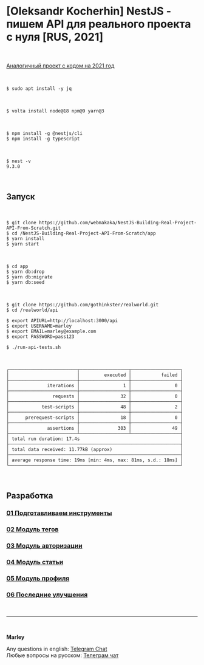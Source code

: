 # [Oleksandr Kocherhin] NestJS - пишем API для реального проекта с нуля [RUS, 2021]

<br/>

[Аналогичный проект с кодом на 2021 год](https://github.com/webmakaka/NestJS-Building-Real-Project-API-From-Scratch-v1.1)

<br/>

```
$ sudo apt install -y jq
```

<br/>

```
$ volta install node@18 npm@9 yarn@3
```

<br/>

```
$ npm install -g @nestjs/cli
$ npm install -g typescript
```

<br/>

```
$ nest -v
9.3.0
```

<br/>

## Запуск

<br/>

```
$ git clone https://github.com/webmakaka/NestJS-Building-Real-Project-API-From-Scratch.git
$ cd /NestJS-Building-Real-Project-API-From-Scratch/app
$ yarn install
$ yarn start
```

<br/>

```
$ cd app
$ yarn db:drop
$ yarn db:migrate
$ yarn db:seed
```

<br/>

```
$ git clone https://github.com/gothinkster/realworld.git
$ cd /realworld/api

$ export APIURL=http://localhost:3000/api
$ export USERNAME=marley
$ export EMAIL=marley@example.com
$ export PASSWORD=pass123

$ ./run-api-tests.sh
```

<br/>

```
┌─────────────────────────┬──────────────────┬──────────────────┐
│                         │         executed │           failed │
├─────────────────────────┼──────────────────┼──────────────────┤
│              iterations │                1 │                0 │
├─────────────────────────┼──────────────────┼──────────────────┤
│                requests │               32 │                0 │
├─────────────────────────┼──────────────────┼──────────────────┤
│            test-scripts │               48 │                2 │
├─────────────────────────┼──────────────────┼──────────────────┤
│      prerequest-scripts │               18 │                0 │
├─────────────────────────┼──────────────────┼──────────────────┤
│              assertions │              303 │               49 │
├─────────────────────────┴──────────────────┴──────────────────┤
│ total run duration: 17.4s                                     │
├───────────────────────────────────────────────────────────────┤
│ total data received: 11.77kB (approx)                         │
├───────────────────────────────────────────────────────────────┤
│ average response time: 19ms [min: 4ms, max: 81ms, s.d.: 18ms] │
└───────────────────────────────────────────────────────────────┘
```

<br/>

## Разработка

### [01 Подготавливаем инструменты](./docs/Chapter01.md)

### [02 Модуль тегов](./docs/Chapter02.md)

### [03 Модуль авторизации](./docs/Chapter03.md)

### [04 Модуль статьи](./docs/Chapter04.md)

### [05 Модуль профиля](./docs/Chapter05.md)

### [06 Последние улучшения](./docs/Chapter06.md)

<br/>

---

<br/>

**Marley**

Any questions in english: <a href="https://jsdev.org/chat/">Telegram Chat</a>  
Любые вопросы на русском: <a href="https://jsdev.ru/chat/">Телеграм чат</a>

